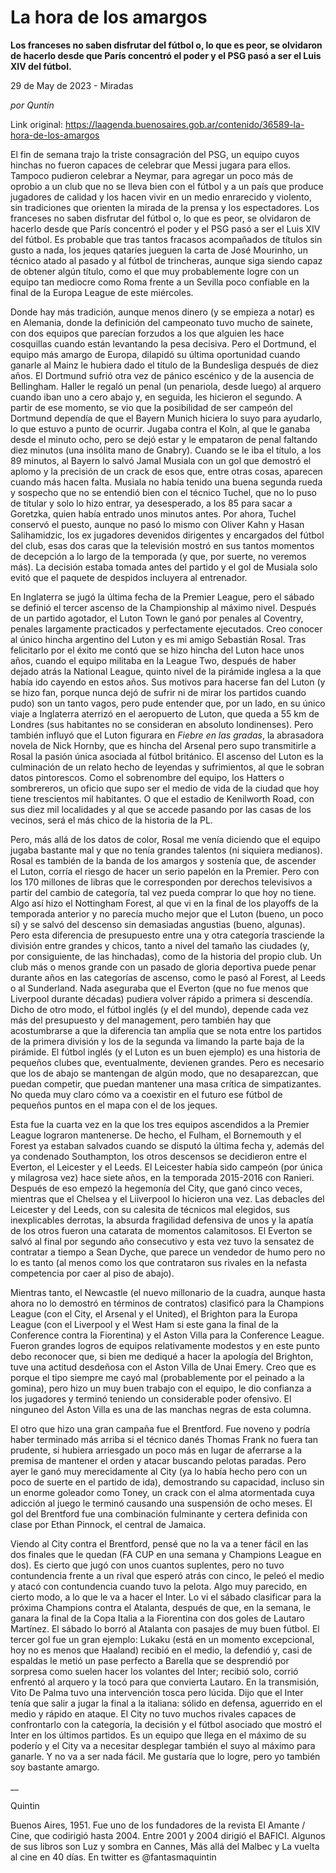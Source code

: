 # La hora de los amargos

**Los franceses no saben disfrutar del fútbol o, lo que es peor, se olvidaron de hacerlo desde que París concentró el poder y el PSG pasó a ser el Luis XIV del fútbol.**

29 de May de 2023 - Miradas

_por Quntín_

Link original: https://laagenda.buenosaires.gob.ar/contenido/36589-la-hora-de-los-amargos



El fin de semana trajo la triste consagración del PSG, un equipo cuyos hinchas no fueron capaces de celebrar que Messi jugara para ellos. Tampoco pudieron celebrar a Neymar, para agregar un poco más de oprobio a un club que no se lleva bien con el fútbol y a un país que produce jugadores de calidad y los hacen vivir en un medio enrarecido y violento, sin tradiciones que orienten la mirada de la prensa y los espectadores. Los franceses no saben disfrutar del fútbol o, lo que es peor, se olvidaron de hacerlo desde que París concentró el poder y el PSG pasó a ser el Luis XIV del fútbol. Es probable que tras tantos fracasos acompañados de títulos sin gusto a nada, los jeques qataríes jueguen la carta de José Mourinho, un técnico atado al pasado y al fútbol de trincheras, aunque siga siendo capaz de obtener algún título, como el que muy probablemente logre con un equipo tan mediocre como Roma frente a un Sevilla poco confiable en la final de la Europa League de este miércoles.




Donde hay más tradición, aunque menos dinero (y se empieza a notar) es en Alemania, donde la definición del campeonato tuvo mucho de sainete, con dos equipos que parecían forzudos a los que alguien les hace cosquillas cuando están levantando la pesa decisiva. Pero el Dortmund, el equipo más amargo de Europa, dilapidó su última oportunidad cuando ganarle al Mainz le hubiera dado el título de la Bundesliga después de diez años. El Dortmund sufrió otra vez de pánico escénico y de la ausencia de Bellingham. Haller le regaló un penal (un penariola, desde luego) al arquero cuando iban uno a cero abajo y, en seguida, les hicieron el segundo. A partir de ese momento, se vio que la posibilidad de ser campeón del Dortmund dependía de que el Bayern Munich hiciera lo suyo para ayudarlo, lo que estuvo a punto de ocurrir. Jugaba contra el Koln, al que le ganaba desde el minuto ocho, pero se dejó estar y le empataron de penal faltando diez minutos (una insólita mano de Gnabry). Cuando se le iba el título, a los 89 minutos, al Bayern lo salvó Jamal Musiala con un gol que demostró el aplomo y la precisión de un crack de esos que, entre otras cosas, aparecen cuando más hacen falta. Musiala no había tenido una buena segunda rueda y sospecho que no se entendió bien con el técnico Tuchel, que no lo puso de titular y solo lo hizo entrar, ya desesperado, a los 85 para sacar a Goretzka, quien había entrado unos minutos antes. Por ahora, Tuchel conservó el puesto, aunque no pasó lo mismo con Oliver Kahn y Hasan Salihamidzic, los ex jugadores devenidos dirigentes y encargados del fútbol del club, esas dos caras que la televisión mostró en sus tantos momentos de decepción a lo largo de la temporada (y que, por suerte, no veremos más). La decisión estaba tomada antes del partido y el gol de Musiala solo evitó que el paquete de despidos incluyera al entrenador.




En Inglaterra se jugó la última fecha de la Premier League, pero el sábado se definió el tercer ascenso de la Championship al máximo nivel. Después de un partido agotador, el Luton Town le ganó por penales al Coventry, penales largamente practicados y perfectamente ejecutados. Creo conocer al único hincha argentino del Luton y es mi amigo Sebastián Rosal. Tras felicitarlo por el éxito me contó que se hizo hincha del Luton hace unos años, cuando el equipo militaba en la League Two, después de haber dejado atrás la National League, quinto nivel de la pirámide inglesa a la que había ido cayendo en estos años. Sus motivos para hacerse fan del Luton (y se hizo fan, porque nunca dejó de sufrir ni de mirar los partidos cuando pudo) son un tanto vagos, pero pude entender que, por un lado, en su único viaje a Inglaterra aterrizó en el aeropuerto de Luton, que queda a 55 km de Londres (sus habitantes no se consideran en absoluto londinenses). Pero también influyó que el Luton figurara en *Fiebre en las gradas*, la abrasadora novela de Nick Hornby, que es hincha del Arsenal pero supo transmitirle a Rosal la pasión única asociada al fútbol británico. El ascenso del Luton es la culminación de un relato hecho de leyendas y sufrimientos, al que le sobran datos pintorescos. Como el sobrenombre del equipo, los Hatters o sombrereros, un oficio que supo ser el medio de vida de la ciudad que hoy tiene trescientos mil habitantes. O que el estadio de Kenilworth Road, con sus diez mil localidades y al que se accede pasando por las casas de los vecinos, será el más chico de la historia de la PL.




Pero, más allá de los datos de color, Rosal me venía diciendo que el equipo jugaba bastante mal y que no tenía grandes talentos (ni siquiera medianos). Rosal es también de la banda de los amargos y sostenía que, de ascender el Luton, corría el riesgo de hacer un serio papelón en la Premier. Pero con los 170 millones de libras que le corresponden por derechos televisivos a partir del cambio de categoría, tal vez pueda comprar lo que hoy no tiene. Algo así hizo el Nottingham Forest, al que vi en la final de los playoffs de la temporada anterior y no parecía mucho mejor que el Luton (bueno, un poco sí) y se salvó del descenso sin demasiadas angustias (bueno, algunas). Pero esta diferencia de presupuesto entre una y otra categoría trasciende la división entre grandes y chicos, tanto a nivel del tamaño las ciudades (y, por consiguiente, de las hinchadas), como de la historia del propio club. Un club más o menos grande con un pasado de gloria deportiva puede penar durante años en las categorías de ascenso, como le pasó al Forest, al Leeds o al Sunderland. Nada aseguraba que el Everton (que no fue menos que Liverpool durante décadas) pudiera volver rápido a primera si descendía. Dicho de otro modo, el fútbol inglés (y el del mundo), depende cada vez más del presupuesto y del management, pero también hay que acostumbrarse a que la diferencia tan amplia que se nota entre los partidos de la primera división y los de la segunda va limando la parte baja de la pirámide. El fútbol inglés (y el Luton es un buen ejemplo) es una historia de pequeños clubes que, eventualmente, devienen grandes. Pero es necesario que los de abajo se mantengan de algún modo, que no desaparezcan, que puedan competir, que puedan mantener una masa crítica de simpatizantes. No queda muy claro cómo va a coexistir en el futuro ese fútbol de pequeños puntos en el mapa con el de los jeques.




Esta fue la cuarta vez en la que los tres equipos ascendidos a la Premier League lograron mantenerse. De hecho, el Fulham, el Bornemouth y el Forest ya estaban salvados cuando se disputó la última fecha y, además del ya condenado Southampton, los otros descensos se decidieron entre el Everton, el Leicester y el Leeds. El Leicester había sido campeón (por única y milagrosa vez) hace siete años, en la temporada 2015-2016 con Ranieri. Después de eso empezó la hegemonía del City, que ganó cinco veces, mientras que el Chelsea y el Liiverpool lo hicieron una vez. Las debacles del Leicester y del Leeds, con su calesita de técnicos mal elegidos, sus inexplicables derrotas, la absurda fragilidad defensiva de unos y la apatía de los otros fueron una catarata de momentos calamitosos. El Everton se salvó al final por segundo año consecutivo y esta vez tuvo la sensatez de contratar a tiempo a Sean Dyche, que parece un vendedor de humo pero no lo es tanto (al menos como los que contrataron sus rivales en la nefasta competencia por caer al piso de abajo).




Mientras tanto, el Newcastle (el nuevo millonario de la cuadra, aunque hasta ahora no lo demostró en términos de contratos) clasificó para la Champions League (con el City, el Arsenal y el United), el Brighton para la Europa League (con el Liverpool y el West Ham si este gana la final de la Conference contra la Fiorentina) y el Aston Villa para la Conference League. Fueron grandes logros de equipos relativamente modestos y en este punto debo reconocer que, si bien me dediqué a hacer la apología del Brighton, tuve una actitud desdeñosa con el Aston Villa de Unai Emery. Creo que es porque el tipo siempre me cayó mal (probablemente por el peinado a la gomina), pero hizo un muy buen trabajo con el equipo, le dio confianza a los jugadores y terminó teniendo un considerable poder ofensivo. El ninguneo del Aston Villa es una de las manchas negras de esta columna.




El otro que hizo una gran campaña fue el Brentford. Fue noveno y podría haber terminado más arriba si el técnico danés Thomas Frank no fuera tan prudente, si hubiera arriesgado un poco más en lugar de aferrarse a la premisa de mantener el orden y atacar buscando pelotas paradas. Pero ayer le ganó muy merecidamente al City (ya lo había hecho pero con un poco de suerte en el partido de ida), demostrando su capacidad, incluso sin un enorme goleador como Toney, un crack con el alma atormentada cuya adicción al juego le terminó causando una suspensión de ocho meses. El gol del Brentford fue una combinación fulminante y certera definida con clase por Ethan Pinnock, el central de Jamaica.




Viendo al City contra el Brentford, pensé que no la va a tener fácil en las dos finales que le quedan (FA CUP en una semana y Champions League en dos). Es cierto que jugó con unos cuantos suplentes, pero no tuvo contundencia frente a un rival que esperó atrás con cinco, le peleó el medio y atacó con contundencia cuando tuvo la pelota. Algo muy parecido, en cierto modo, a lo que le va a hacer el Inter. Lo vi el sábado clasificar para la próxima Champions contra el Atalanta, después de que, en la semana, le ganara la final de la Copa Italia a la Fiorentina con dos goles de Lautaro Martínez. El sábado lo borró al Atalanta con pasajes de muy buen fútbol. El tercer gol fue un gran ejemplo: Lukaku (está en un momento excepcional, hoy no es menos que Haaland) recibió en el medio, la defendió y, casi de espaldas le metió un pase perfecto a Barella que se desprendió por sorpresa como suelen hacer los volantes del Inter; recibió solo, corrió enfrentó al arquero y la tocó para que convierta Lautaro. En la transmisión, Vito De Palma tuvo una intervención tosca pero lúcida. Dijo que el Inter tenía que salir a jugar la final a la italiana: sólido en defensa, aguerrido en el medio y rápido en ataque. El City no tuvo muchos rivales capaces de confrontarlo con la categoría, la decisión y el fútbol asociado que mostró el Inter en los últimos partidos. Es un equipo que llega en el máximo de su poderío y el City va a necesitar desplegar también el suyo al máximo para ganarle. Y no va a ser nada fácil. Me gustaría que lo logre, pero yo también soy bastante amargo.




\_\_




Quintin




Buenos Aires, 1951. Fue uno de los fundadores de la revista El Amante / Cine, que codirigió hasta 2004. Entre 2001 y 2004 dirigió el BAFICI. Algunos de sus libros son Luz y sombra en Cannes, Más allá del Malbec y La vuelta al cine en 40 días. En twitter es @fantasmaquintin



